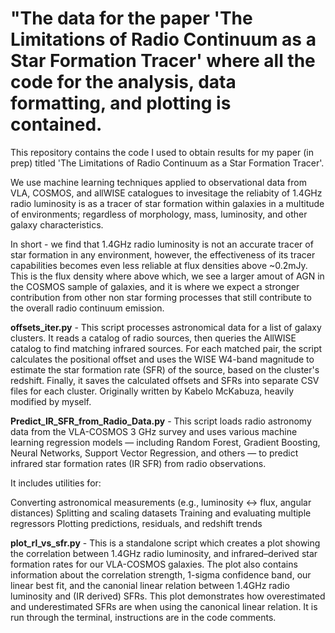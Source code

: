 #  "The data for the paper 'The Limitations of Radio Continuum as a Star Formation Tracer' where all the code for the analysis, data formatting, and plotting is contained.

This repository contains the code I used to obtain results for my paper (in prep) titled 'The Limitations of Radio Continuum as a Star Formation Tracer'.

We use machine learning techniques applied to observational data from VLA, COSMOS, and allWISE catalogues to invesitage the reliabity of 1.4GHz radio luminosity is as a tracer of star formation within galaxies in a multitude of environments; regardless of morphology, mass, luminosity, and other galaxy characteristics.

In short - we find that 1.4GHz radio luminosity is not an accurate tracer of star formation in any environment, however, the effectiveness of its tracer capabilities becomes even less reliable at flux densities above ~0.2mJy. This is the flux density where above which, we see a larger amout of AGN in the COSMOS sample of galaxies, and it is where we expect a stronger contribution from other non star forming processes that still contribute to the overall radio continuum emission.

**offsets_iter.py** - This script processes astronomical data for a list of galaxy clusters. It reads a catalog of radio sources, then queries the AllWISE catalog to find matching infrared sources. For each matched pair, the script calculates the positional offset and uses the WISE W4-band magnitude to estimate the star formation rate (SFR) of the source, based on the cluster's redshift. Finally, it saves the calculated offsets and SFRs into separate CSV files for each cluster. Originally written by Kabelo McKabuza, heavily modified by myself.

**Predict_IR_SFR_from_Radio_Data.py** - This script loads radio astronomy data from the VLA-COSMOS 3 GHz survey and uses various machine learning regression models — including Random Forest, Gradient Boosting, Neural Networks, Support Vector Regression, and others — to predict infrared star formation rates (IR SFR) from radio observations.

It includes utilities for:

Converting astronomical measurements (e.g., luminosity ↔ flux, angular distances)
Splitting and scaling datasets
Training and evaluating multiple regressors
Plotting predictions, residuals, and redshift trends

**plot_rl_vs_sfr.py** - This is a standalone script which creates a plot showing the correlation between 1.4GHz radio luminosity, and infrared–derived star formation rates for our VLA-COSMOS galaxies. The plot also contains information about the correlation strength, 1-sigma confidence band, our linear best fit, and the canonial linear relation between 1.4GHz radio luminosity and (IR derived) SFRs. This plot demonstrates how overestimated and underestimated SFRs are when using the canonical linear relation. It is run through the terminal, instructions are in the code comments.
